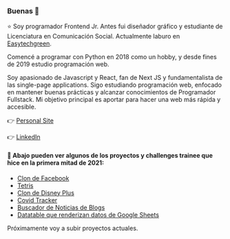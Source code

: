 ### Buenas 👋

⭐ Soy programador Frontend Jr. Antes fui diseñador gráfico y estudiante de Licenciatura en Comunicación Social. Actualmente laburo en [Easytechgreen](https://easytechgreen.com/).

Comencé a programar con Python en 2018 como un hobby, y desde fines de 2019 estudio programación web.

Soy apasionado de Javascript y React, fan de Next JS y fundamentalista de las single-page applications. Sigo estudiando programación web, enfocado en mantener buenas prácticas y alcanzar conocimientos de Programador Fullstack. Mi objetivo principal es aportar para hacer una web más rápida y accesible.

👉 [Personal Site](https://www.imanol.work/)

👉 [LinkedIn](https://www.linkedin.com/in/imanol-rtega/)

#### 🚀 Abajo pueden ver algunos de los proyectos y challenges trainee que hice en la primera mitad de 2021:

- [Clon de Facebook](https://clone-sepia.vercel.app/)
- [Tetris](https://tetris-reactjs.vercel.app/)
- [Clon de Disney Plus](https://disney-clon-51eba.web.app/)
- [Covid Tracker](https://covid-tracker-vue.vercel.app/)
- [Buscador de Noticias de Blogs](https://blogcito.netlify.app/)
- [Datatable que renderizan datos de Google Sheets](https://datatable-googlesheets.vercel.app/)

Próximamente voy a subir proyectos actuales.
